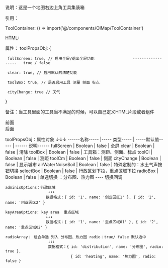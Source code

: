 
说明：这是一个地图右边上角工具集装箱

引用： 

  ToolContainer: () => import('@/components/OlMap/ToolContainer')

 
HTML: 
  <!-- 地图右上角工具集装箱 -->
  <tool-container :toolPropsObj="toolPropsObj"></tool-container>
 
属性：
 toolPropsObj: {
 
     fullScreen: true, // 启用全屏/退出全屏功能                 ------------------   true / false
            
     clear: true, // 启用默认的清楚功能
     
     toolBox: true, // 是否启用工具 测量 侧面 标点
     
     cityChange: true // 天气
            
 }
 
 备注：当工具里面的工具当不满足的时候，可以自己定义HTML片段或者组件
  <tool-container :tool-obj="toolPropsObj">
       <div slot="before">前面</div>
       <div slot="append">后面</div>
   </tool-container>
   
   <tool-container :tool-obj="toolPropsObj">
          <template #before>前面</template>
          <template #append>后面</template>
   </tool-container>
   
   toolPropsObj：属性对象 
                  ↓↓↓
                 ------名称-----   |----- 类型-----   | -----默认值-----   | ------ 说明------
                 fullScreen        | Boolean          | false              | 全屏
                 clear             | Boolean          | false              | 清除
                 toolBox           | Boolean          | false              | 工具箱：测距、侧面、标点
                 toolCl            | Boolean          | false              | 测距
                 toolCm            | Boolean          | false              | 侧面
                 cityChange        | Boolean          | false              | 显示城市
                 airWaterNoiseSoil | Boolean          | false              | 特殊定制的：水土气声按钮切换
                 selectBox         | Boolean          | false              | 行政区划下拉，重点区域下拉
                 radioBox          | Boolean          | false              | 单选切换 ：分布图、热力图 ---- 切换回调
                 
    adminisOptions：行政区域
                       ↓↓↓
                      数据格式：{ id: '1', name: '创业园区1' }, { id: '2', name: '创业园区2' }
                     
    keyAreaOptions: key area  重点区域
                      ↓↓↓
                      数据格式：{ id: '1', name: '重点区域01' }, { id: '2', name: '重点区域02' }
                      
    radioArray： 组合单选 列入 分布图、热力图 radio：true/ false 默认选中
                       ↓↓↓
                       数据格式：{ id: 'distribution', name: '分布图', radio: true },
                                 { id: 'heating', name: '热力图', radio: false }